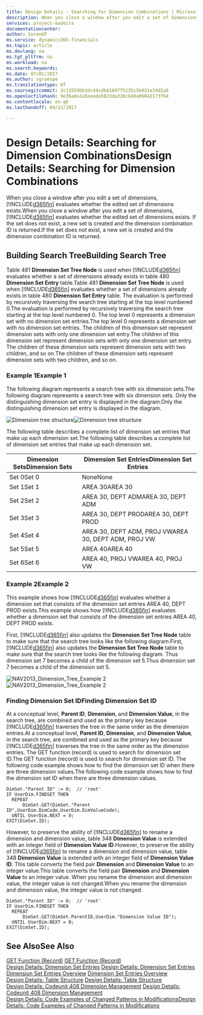 ```yaml
---
title: Design Details - Searching for Dimension Combinations | Microsoft Docs
description: When you close a window after you edit a set of dimensions, [!INCLUDE[d365fin](includes/d365fin_md.md)] evaluates whether the edited set of dimensions exists. If the set does not exist, a new set is created and the dimension combination ID is returned.
services: project-madeira
documentationcenter: 
author: SorenGP
ms.service: dynamics365-financials
ms.topic: article
ms.devlang: na
ms.tgt_pltfrm: na
ms.workload: na
ms.search.keywords: 
ms.date: 07/01/2017
ms.author: sgroespe
ms.translationtype: HT
ms.sourcegitcommit: 2c13559bb3dc44cdb61697f5135c5b931e34d2a8
ms.openlocfilehash: 9e36a8a1a5eeede5023da32bcb40a06042173fb4
ms.contentlocale: en-gb
ms.lasthandoff: 09/22/2017

---
```

# <a name="design-details-searching-for-dimension-combinations"></a><span data-ttu-id="12bd2-104">Design Details: Searching for Dimension Combinations</span><span class="sxs-lookup"><span data-stu-id="12bd2-104">Design Details: Searching for Dimension Combinations</span></span>
<span data-ttu-id="12bd2-105">When you close a window after you edit a set of dimensions, [!INCLUDE[d365fin](includes/d365fin_md.md)] evaluates whether the edited set of dimensions exists.</span><span class="sxs-lookup"><span data-stu-id="12bd2-105">When you close a window after you edit a set of dimensions, [!INCLUDE[d365fin](includes/d365fin_md.md)] evaluates whether the edited set of dimensions exists.</span></span> <span data-ttu-id="12bd2-106">If the set does not exist, a new set is created and the dimension combination ID is returned.</span><span class="sxs-lookup"><span data-stu-id="12bd2-106">If the set does not exist, a new set is created and the dimension combination ID is returned.</span></span>  

## <a name="building-search-tree"></a><span data-ttu-id="12bd2-107">Building Search Tree</span><span class="sxs-lookup"><span data-stu-id="12bd2-107">Building Search Tree</span></span>  
 <span data-ttu-id="12bd2-108">Table 481 **Dimension Set Tree Node** is used when [!INCLUDE[d365fin](includes/d365fin_md.md)] evaluates whether a set of dimensions already exists in table 480 **Dimension Set Entry** table.</span><span class="sxs-lookup"><span data-stu-id="12bd2-108">Table 481 **Dimension Set Tree Node** is used when [!INCLUDE[d365fin](includes/d365fin_md.md)] evaluates whether a set of dimensions already exists in table 480 **Dimension Set Entry** table.</span></span> <span data-ttu-id="12bd2-109">The evaluation is performed by recursively traversing the search tree starting at the top level numbered 0.</span><span class="sxs-lookup"><span data-stu-id="12bd2-109">The evaluation is performed by recursively traversing the search tree starting at the top level numbered 0.</span></span> <span data-ttu-id="12bd2-110">The top level 0 represents a dimension set with no dimension set entries.</span><span class="sxs-lookup"><span data-stu-id="12bd2-110">The top level 0 represents a dimension set with no dimension set entries.</span></span> <span data-ttu-id="12bd2-111">The children of this dimension set represent dimension sets with only one dimension set entry.</span><span class="sxs-lookup"><span data-stu-id="12bd2-111">The children of this dimension set represent dimension sets with only one dimension set entry.</span></span> <span data-ttu-id="12bd2-112">The children of these dimension sets represent dimension sets with two children, and so on.</span><span class="sxs-lookup"><span data-stu-id="12bd2-112">The children of these dimension sets represent dimension sets with two children, and so on.</span></span>  

### <a name="example-1"></a><span data-ttu-id="12bd2-113">Example 1</span><span class="sxs-lookup"><span data-stu-id="12bd2-113">Example 1</span></span>  
 <span data-ttu-id="12bd2-114">The following diagram represents a search tree with six dimension sets.</span><span class="sxs-lookup"><span data-stu-id="12bd2-114">The following diagram represents a search tree with six dimension sets.</span></span> <span data-ttu-id="12bd2-115">Only the distinguishing dimension set entry is displayed in the diagram.</span><span class="sxs-lookup"><span data-stu-id="12bd2-115">Only the distinguishing dimension set entry is displayed in the diagram.</span></span>  

 <span data-ttu-id="12bd2-116">![Dimension tree structure](media/nav2013_dimension_tree.png "NAV2013_Dimension_Tree")</span><span class="sxs-lookup"><span data-stu-id="12bd2-116">![Dimension tree structure](media/nav2013_dimension_tree.png "NAV2013_Dimension_Tree")</span></span>  

 <span data-ttu-id="12bd2-117">The following table describes a complete list of dimension set entries that make up each dimension set.</span><span class="sxs-lookup"><span data-stu-id="12bd2-117">The following table describes a complete list of dimension set entries that make up each dimension set.</span></span>  

|<span data-ttu-id="12bd2-118">Dimension Sets</span><span class="sxs-lookup"><span data-stu-id="12bd2-118">Dimension Sets</span></span>|<span data-ttu-id="12bd2-119">Dimension Set Entries</span><span class="sxs-lookup"><span data-stu-id="12bd2-119">Dimension Set Entries</span></span>|  
|--------------------|---------------------------|  
|<span data-ttu-id="12bd2-120">Set 0</span><span class="sxs-lookup"><span data-stu-id="12bd2-120">Set 0</span></span>|<span data-ttu-id="12bd2-121">None</span><span class="sxs-lookup"><span data-stu-id="12bd2-121">None</span></span>|  
|<span data-ttu-id="12bd2-122">Set 1</span><span class="sxs-lookup"><span data-stu-id="12bd2-122">Set 1</span></span>|<span data-ttu-id="12bd2-123">AREA 30</span><span class="sxs-lookup"><span data-stu-id="12bd2-123">AREA 30</span></span>|  
|<span data-ttu-id="12bd2-124">Set 2</span><span class="sxs-lookup"><span data-stu-id="12bd2-124">Set 2</span></span>|<span data-ttu-id="12bd2-125">AREA 30, DEPT ADM</span><span class="sxs-lookup"><span data-stu-id="12bd2-125">AREA 30, DEPT ADM</span></span>|  
|<span data-ttu-id="12bd2-126">Set 3</span><span class="sxs-lookup"><span data-stu-id="12bd2-126">Set 3</span></span>|<span data-ttu-id="12bd2-127">AREA 30, DEPT PROD</span><span class="sxs-lookup"><span data-stu-id="12bd2-127">AREA 30, DEPT PROD</span></span>|  
|<span data-ttu-id="12bd2-128">Set 4</span><span class="sxs-lookup"><span data-stu-id="12bd2-128">Set 4</span></span>|<span data-ttu-id="12bd2-129">AREA 30, DEPT ADM, PROJ VW</span><span class="sxs-lookup"><span data-stu-id="12bd2-129">AREA 30, DEPT ADM, PROJ VW</span></span>|  
|<span data-ttu-id="12bd2-130">Set 5</span><span class="sxs-lookup"><span data-stu-id="12bd2-130">Set 5</span></span>|<span data-ttu-id="12bd2-131">AREA 40</span><span class="sxs-lookup"><span data-stu-id="12bd2-131">AREA 40</span></span>|  
|<span data-ttu-id="12bd2-132">Set 6</span><span class="sxs-lookup"><span data-stu-id="12bd2-132">Set 6</span></span>|<span data-ttu-id="12bd2-133">AREA 40, PROJ VW</span><span class="sxs-lookup"><span data-stu-id="12bd2-133">AREA 40, PROJ VW</span></span>|  

### <a name="example-2"></a><span data-ttu-id="12bd2-134">Example 2</span><span class="sxs-lookup"><span data-stu-id="12bd2-134">Example 2</span></span>  
 <span data-ttu-id="12bd2-135">This example shows how [!INCLUDE[d365fin](includes/d365fin_md.md)] evaluates whether a dimension set that consists of the dimension set entries AREA 40, DEPT PROD exists.</span><span class="sxs-lookup"><span data-stu-id="12bd2-135">This example shows how [!INCLUDE[d365fin](includes/d365fin_md.md)] evaluates whether a dimension set that consists of the dimension set entries AREA 40, DEPT PROD exists.</span></span>  

 <span data-ttu-id="12bd2-136">First, [!INCLUDE[d365fin](includes/d365fin_md.md)] also updates the **Dimension Set Tree Node** table to make sure that the search tree looks like the following diagram.</span><span class="sxs-lookup"><span data-stu-id="12bd2-136">First, [!INCLUDE[d365fin](includes/d365fin_md.md)] also updates the **Dimension Set Tree Node** table to make sure that the search tree looks like the following diagram.</span></span> <span data-ttu-id="12bd2-137">Thus dimension set 7 becomes a child of the dimension set 5.</span><span class="sxs-lookup"><span data-stu-id="12bd2-137">Thus dimension set 7 becomes a child of the dimension set 5.</span></span>  

 <span data-ttu-id="12bd2-138">![NAV2013&#95;Dimension&#95;Tree&#95;Example 2](media/nav2013_dimension_tree_example2.png "NAV2013_Dimension_Tree_Example2")</span><span class="sxs-lookup"><span data-stu-id="12bd2-138">![NAV2013&#95;Dimension&#95;Tree&#95;Example 2](media/nav2013_dimension_tree_example2.png "NAV2013_Dimension_Tree_Example2")</span></span>  

### <a name="finding-dimension-set-id"></a><span data-ttu-id="12bd2-139">Finding Dimension Set ID</span><span class="sxs-lookup"><span data-stu-id="12bd2-139">Finding Dimension Set ID</span></span>  
 <span data-ttu-id="12bd2-140">At a conceptual level, **Parent ID**, **Dimension**, and **Dimension Value**, in the search tree, are combined and used as the primary key because [!INCLUDE[d365fin](includes/d365fin_md.md)] traverses the tree in the same order as the dimension entries.</span><span class="sxs-lookup"><span data-stu-id="12bd2-140">At a conceptual level, **Parent ID**, **Dimension**, and **Dimension Value**, in the search tree, are combined and used as the primary key because [!INCLUDE[d365fin](includes/d365fin_md.md)] traverses the tree in the same order as the dimension entries.</span></span> <span data-ttu-id="12bd2-141">The GET function (record) is used to search for dimension set ID.</span><span class="sxs-lookup"><span data-stu-id="12bd2-141">The GET function (record) is used to search for dimension set ID.</span></span> <span data-ttu-id="12bd2-142">The following code example shows how to find the dimension set ID when there are three dimension values.</span><span class="sxs-lookup"><span data-stu-id="12bd2-142">The following code example shows how to find the dimension set ID when there are three dimension values.</span></span>  

```  
DimSet."Parent ID" := 0;  // 'root'  
IF UserDim.FINDSET THEN  
  REPEAT  
      DimSet.GET(DimSet."Parent ID",UserDim.DimCode,UserDim.DimValueCode);  
  UNTIL UserDim.NEXT = 0;  
EXIT(DimSet.ID);  

```  

 <span data-ttu-id="12bd2-143">However, to preserve the ability of [!INCLUDE[d365fin](includes/d365fin_md.md)] to rename a dimension and dimension value, table 348 **Dimension Value** is extended with an integer field of **Dimension Value ID**.</span><span class="sxs-lookup"><span data-stu-id="12bd2-143">However, to preserve the ability of [!INCLUDE[d365fin](includes/d365fin_md.md)] to rename a dimension and dimension value, table 348 **Dimension Value** is extended with an integer field of **Dimension Value ID**.</span></span> <span data-ttu-id="12bd2-144">This table converts the field pair **Dimension** and **Dimension Value** to an integer value.</span><span class="sxs-lookup"><span data-stu-id="12bd2-144">This table converts the field pair **Dimension** and **Dimension Value** to an integer value.</span></span> <span data-ttu-id="12bd2-145">When you rename the dimension and dimension value, the integer value is not changed.</span><span class="sxs-lookup"><span data-stu-id="12bd2-145">When you rename the dimension and dimension value, the integer value is not changed.</span></span>  

```  
DimSet."Parent ID" := 0;  // 'root'  
IF UserDim.FINDSET THEN  
  REPEAT  
      DimSet.GET(DimSet.ParentID,UserDim."Dimension Value ID");  
  UNTIL UserDim.NEXT = 0;  
EXIT(DimSet.ID);  

```  

## <a name="see-also"></a><span data-ttu-id="12bd2-146">See Also</span><span class="sxs-lookup"><span data-stu-id="12bd2-146">See Also</span></span>  
 <span data-ttu-id="12bd2-147">[GET Function (Record)](https://msdn.microsoft.com/en-us/library/dd301056.aspx)  </span><span class="sxs-lookup"><span data-stu-id="12bd2-147">[GET Function (Record)](https://msdn.microsoft.com/en-us/library/dd301056.aspx)  </span></span>  
 <span data-ttu-id="12bd2-148">[Design Details: Dimension Set Entries](design-details-dimension-set-entries.md) </span><span class="sxs-lookup"><span data-stu-id="12bd2-148">[Design Details: Dimension Set Entries](design-details-dimension-set-entries.md) </span></span>  
 <span data-ttu-id="12bd2-149">[Dimension Set Entries Overview](design-details-dimension-set-entries-overview.md) </span><span class="sxs-lookup"><span data-stu-id="12bd2-149">[Dimension Set Entries Overview](design-details-dimension-set-entries-overview.md) </span></span>  
 <span data-ttu-id="12bd2-150">[Design Details: Table Structure](design-details-table-structure.md) </span><span class="sxs-lookup"><span data-stu-id="12bd2-150">[Design Details: Table Structure](design-details-table-structure.md) </span></span>  
 <span data-ttu-id="12bd2-151">[Design Details: Codeunit 408 Dimension Management](design-details-codeunit-408-dimension-management.md) </span><span class="sxs-lookup"><span data-stu-id="12bd2-151">[Design Details: Codeunit 408 Dimension Management](design-details-codeunit-408-dimension-management.md) </span></span>  
 [<span data-ttu-id="12bd2-152">Design Details: Code Examples of Changed Patterns in Modifications</span><span class="sxs-lookup"><span data-stu-id="12bd2-152">Design Details: Code Examples of Changed Patterns in Modifications</span></span>](design-details-code-examples-of-changed-patterns-in-modifications.md)

